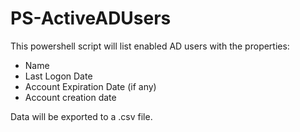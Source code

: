 # PS-ActiveADUsers
This powershell script will list enabled AD users with the properties:
* Name
* Last Logon Date
* Account Expiration Date (if any)
* Account creation date

Data will be exported to a .csv file.
